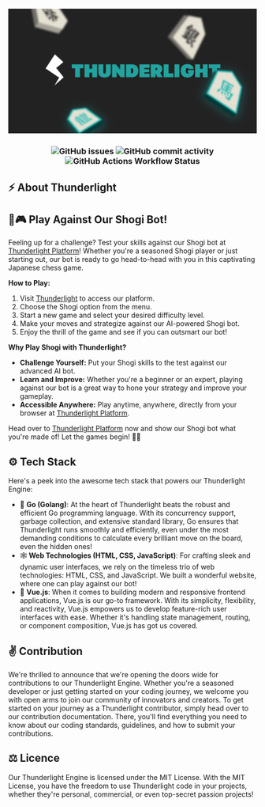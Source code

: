  ![Thunderlight Banner](https://github.com/thunderlight-shogi/.github/blob/main/Assets/Banner.png?raw=true)

<h3 align="center">

![GitHub issues](https://img.shields.io/github/issues/thunderlight-shogi/engine)
![GitHub commit activity](https://img.shields.io/github/commit-activity/t/thunderlight-shogi/engine)
![GitHub Actions Workflow Status](https://img.shields.io/github/actions/workflow/status/thunderlight-shogi/engine/go.yml)


</h3>

## ⚡ About Thunderlight


## 🤖🎮 Play Against Our Shogi Bot! 

Feeling up for a challenge? Test your skills against our Shogi bot at [Thunderlight Platform](https://thunderlight.anafro.ru)! Whether you're a seasoned Shogi player or just starting out, our bot is ready to go head-to-head with you in this captivating Japanese chess game.

**How to Play:**

1. Visit [Thunderlight](https://thunderlight.anafro.ru) to access our platform.
2. Choose the Shogi option from the menu.
3. Start a new game and select your desired difficulty level.
4. Make your moves and strategize against our AI-powered Shogi bot.
5. Enjoy the thrill of the game and see if you can outsmart our bot!

**Why Play Shogi with Thunderlight?**

- **Challenge Yourself:** Put your Shogi skills to the test against our advanced AI bot.
- **Learn and Improve:** Whether you're a beginner or an expert, playing against our bot is a great way to hone your strategy and improve your gameplay.
- **Accessible Anywhere:** Play anytime, anywhere, directly from your browser at [Thunderlight Platform](https://thunderlight.anafro.ru).

Head over to [Thunderlight Platform](https://thunderlight.anafro.ru) now and show our Shogi bot what you're made of! Let the games begin! 🚀👑

## ⚙️ Tech Stack
Here's a peek into the awesome tech stack that powers our Thunderlight Engine: 
* 🐹 **Go (Golang)**: At the heart of Thunderlight beats the robust and efficient Go programming language. With its concurrency support, garbage collection, and extensive standard library, Go ensures that Thunderlight runs smoothly and efficiently, even under the most demanding conditions to calculate every brilliant move on the board, even the hidden ones!
* 🕸️ **Web Technologies (HTML, CSS, JavaScript)**: For crafting sleek and dynamic user interfaces, we rely on the timeless trio of web technologies: HTML, CSS, and JavaScript. We built a wonderful website, where one can play against our bot!
* 🐲 **Vue.js**: When it comes to building modern and responsive frontend applications, Vue.js is our go-to framework. With its simplicity, flexibility, and reactivity, Vue.js empowers us to develop feature-rich user interfaces with ease. Whether it's handling state management, routing, or component composition, Vue.js has got us covered.

## ✌️ Contribution
We're thrilled to announce that we're opening the doors wide for contributions to our Thunderlight Engine. Whether you're a seasoned developer or just getting started on your coding journey, we welcome you with open arms to join our community of innovators and creators. To get started on your journey as a Thunderlight contributor, simply head over to our contribution documentation. There, you'll find everything you need to know about our coding standards, guidelines, and how to submit your contributions.

## ⚖️ Licence
Our Thunderlight Engine is licensed under the MIT License. With the MIT License, you have the freedom to use Thunderlight code in your projects, whether they're personal, commercial, or even top-secret passion projects! 